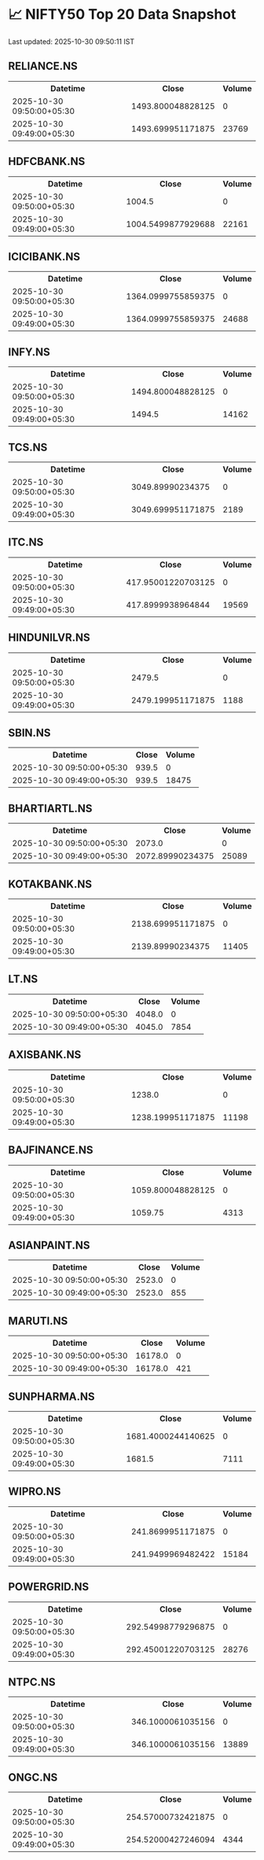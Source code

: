 # 📈 NIFTY50 Top 20 Data Snapshot

Last updated: 2025-10-30 09:50:11 IST

## RELIANCE.NS

<table>
  <tr><th>Datetime</th><th>Close</th><th>Volume</th></tr>
  <tr><td>2025-10-30 09:50:00+05:30</td><td>1493.800048828125</td><td>0</td></tr>
  <tr><td>2025-10-30 09:49:00+05:30</td><td>1493.699951171875</td><td>23769</td></tr>
</table>

## HDFCBANK.NS

<table>
  <tr><th>Datetime</th><th>Close</th><th>Volume</th></tr>
  <tr><td>2025-10-30 09:50:00+05:30</td><td>1004.5</td><td>0</td></tr>
  <tr><td>2025-10-30 09:49:00+05:30</td><td>1004.5499877929688</td><td>22161</td></tr>
</table>

## ICICIBANK.NS

<table>
  <tr><th>Datetime</th><th>Close</th><th>Volume</th></tr>
  <tr><td>2025-10-30 09:50:00+05:30</td><td>1364.0999755859375</td><td>0</td></tr>
  <tr><td>2025-10-30 09:49:00+05:30</td><td>1364.0999755859375</td><td>24688</td></tr>
</table>

## INFY.NS

<table>
  <tr><th>Datetime</th><th>Close</th><th>Volume</th></tr>
  <tr><td>2025-10-30 09:50:00+05:30</td><td>1494.800048828125</td><td>0</td></tr>
  <tr><td>2025-10-30 09:49:00+05:30</td><td>1494.5</td><td>14162</td></tr>
</table>

## TCS.NS

<table>
  <tr><th>Datetime</th><th>Close</th><th>Volume</th></tr>
  <tr><td>2025-10-30 09:50:00+05:30</td><td>3049.89990234375</td><td>0</td></tr>
  <tr><td>2025-10-30 09:49:00+05:30</td><td>3049.699951171875</td><td>2189</td></tr>
</table>

## ITC.NS

<table>
  <tr><th>Datetime</th><th>Close</th><th>Volume</th></tr>
  <tr><td>2025-10-30 09:50:00+05:30</td><td>417.95001220703125</td><td>0</td></tr>
  <tr><td>2025-10-30 09:49:00+05:30</td><td>417.8999938964844</td><td>19569</td></tr>
</table>

## HINDUNILVR.NS

<table>
  <tr><th>Datetime</th><th>Close</th><th>Volume</th></tr>
  <tr><td>2025-10-30 09:50:00+05:30</td><td>2479.5</td><td>0</td></tr>
  <tr><td>2025-10-30 09:49:00+05:30</td><td>2479.199951171875</td><td>1188</td></tr>
</table>

## SBIN.NS

<table>
  <tr><th>Datetime</th><th>Close</th><th>Volume</th></tr>
  <tr><td>2025-10-30 09:50:00+05:30</td><td>939.5</td><td>0</td></tr>
  <tr><td>2025-10-30 09:49:00+05:30</td><td>939.5</td><td>18475</td></tr>
</table>

## BHARTIARTL.NS

<table>
  <tr><th>Datetime</th><th>Close</th><th>Volume</th></tr>
  <tr><td>2025-10-30 09:50:00+05:30</td><td>2073.0</td><td>0</td></tr>
  <tr><td>2025-10-30 09:49:00+05:30</td><td>2072.89990234375</td><td>25089</td></tr>
</table>

## KOTAKBANK.NS

<table>
  <tr><th>Datetime</th><th>Close</th><th>Volume</th></tr>
  <tr><td>2025-10-30 09:50:00+05:30</td><td>2138.699951171875</td><td>0</td></tr>
  <tr><td>2025-10-30 09:49:00+05:30</td><td>2139.89990234375</td><td>11405</td></tr>
</table>

## LT.NS

<table>
  <tr><th>Datetime</th><th>Close</th><th>Volume</th></tr>
  <tr><td>2025-10-30 09:50:00+05:30</td><td>4048.0</td><td>0</td></tr>
  <tr><td>2025-10-30 09:49:00+05:30</td><td>4045.0</td><td>7854</td></tr>
</table>

## AXISBANK.NS

<table>
  <tr><th>Datetime</th><th>Close</th><th>Volume</th></tr>
  <tr><td>2025-10-30 09:50:00+05:30</td><td>1238.0</td><td>0</td></tr>
  <tr><td>2025-10-30 09:49:00+05:30</td><td>1238.199951171875</td><td>11198</td></tr>
</table>

## BAJFINANCE.NS

<table>
  <tr><th>Datetime</th><th>Close</th><th>Volume</th></tr>
  <tr><td>2025-10-30 09:50:00+05:30</td><td>1059.800048828125</td><td>0</td></tr>
  <tr><td>2025-10-30 09:49:00+05:30</td><td>1059.75</td><td>4313</td></tr>
</table>

## ASIANPAINT.NS

<table>
  <tr><th>Datetime</th><th>Close</th><th>Volume</th></tr>
  <tr><td>2025-10-30 09:50:00+05:30</td><td>2523.0</td><td>0</td></tr>
  <tr><td>2025-10-30 09:49:00+05:30</td><td>2523.0</td><td>855</td></tr>
</table>

## MARUTI.NS

<table>
  <tr><th>Datetime</th><th>Close</th><th>Volume</th></tr>
  <tr><td>2025-10-30 09:50:00+05:30</td><td>16178.0</td><td>0</td></tr>
  <tr><td>2025-10-30 09:49:00+05:30</td><td>16178.0</td><td>421</td></tr>
</table>

## SUNPHARMA.NS

<table>
  <tr><th>Datetime</th><th>Close</th><th>Volume</th></tr>
  <tr><td>2025-10-30 09:50:00+05:30</td><td>1681.4000244140625</td><td>0</td></tr>
  <tr><td>2025-10-30 09:49:00+05:30</td><td>1681.5</td><td>7111</td></tr>
</table>

## WIPRO.NS

<table>
  <tr><th>Datetime</th><th>Close</th><th>Volume</th></tr>
  <tr><td>2025-10-30 09:50:00+05:30</td><td>241.8699951171875</td><td>0</td></tr>
  <tr><td>2025-10-30 09:49:00+05:30</td><td>241.9499969482422</td><td>15184</td></tr>
</table>

## POWERGRID.NS

<table>
  <tr><th>Datetime</th><th>Close</th><th>Volume</th></tr>
  <tr><td>2025-10-30 09:50:00+05:30</td><td>292.54998779296875</td><td>0</td></tr>
  <tr><td>2025-10-30 09:49:00+05:30</td><td>292.45001220703125</td><td>28276</td></tr>
</table>

## NTPC.NS

<table>
  <tr><th>Datetime</th><th>Close</th><th>Volume</th></tr>
  <tr><td>2025-10-30 09:50:00+05:30</td><td>346.1000061035156</td><td>0</td></tr>
  <tr><td>2025-10-30 09:49:00+05:30</td><td>346.1000061035156</td><td>13889</td></tr>
</table>

## ONGC.NS

<table>
  <tr><th>Datetime</th><th>Close</th><th>Volume</th></tr>
  <tr><td>2025-10-30 09:50:00+05:30</td><td>254.57000732421875</td><td>0</td></tr>
  <tr><td>2025-10-30 09:49:00+05:30</td><td>254.52000427246094</td><td>4344</td></tr>
</table>

